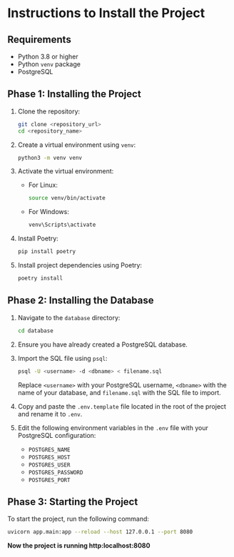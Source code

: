 # Instructions to Install the Project

## Requirements
- Python 3.8 or higher
- Python `venv` package
- PostgreSQL

## Phase 1: Installing the Project

1. Clone the repository:
    ```bash
    git clone <repository_url>
    cd <repository_name>
    ```

2. Create a virtual environment using `venv`:
    ```bash
    python3 -m venv venv
    ```

3. Activate the virtual environment:
    - For Linux:
        ```bash
        source venv/bin/activate
        ```
    - For Windows:
        ```bash
        venv\Scripts\activate
        ```

4. Install Poetry:
    ```bash
    pip install poetry
    ```

5. Install project dependencies using Poetry:
    ```bash
    poetry install
    ```

## Phase 2: Installing the Database

1. Navigate to the `database` directory:
    ```bash
    cd database
    ```

2. Ensure you have already created a PostgreSQL database.

3. Import the SQL file using `psql`:
    ```bash
    psql -U <username> -d <dbname> < filename.sql
    ```
    Replace `<username>` with your PostgreSQL username, `<dbname>` with the name of your database, and `filename.sql` with the SQL file to import.

4. Copy and paste the `.env.template` file located in the root of the project and rename it to `.env`.

5. Edit the following environment variables in the `.env` file with your PostgreSQL configuration:
    - `POSTGRES_NAME`
    - `POSTGRES_HOST`
    - `POSTGRES_USER`
    - `POSTGRES_PASSWORD`
    - `POSTGRES_PORT`

## Phase 3: Starting the Project

To start the project, run the following command:
```bash
uvicorn app.main:app --reload --host 127.0.0.1 --port 8080
```
**Now the project is running http:localhost:8080**